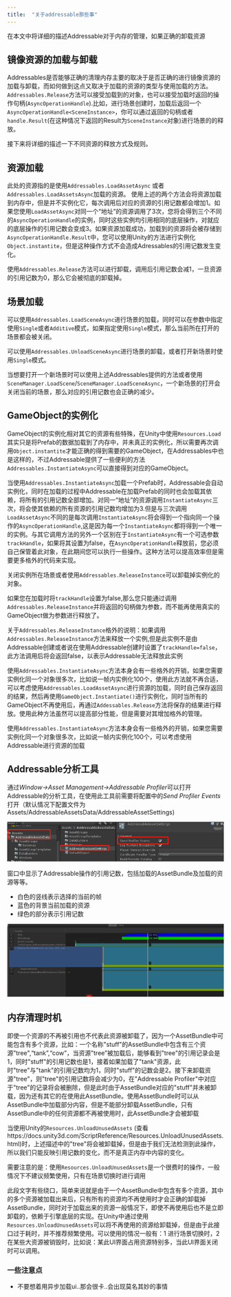```yaml
---
title:  "关于addressable那些事"
---
```


在本文中将详细的描述Addressable对于内存的管理，如果正确的卸载资源

## 镜像资源的加载与卸载

Addressables是否能够正确的清理内存主要的取决于是否正确的进行镜像资源的加载与卸载，而如何做到这点又取决于加载的资源的类型与使用加载的方法。`Addressables.Release`方法可以接受加载到的对象，也可以接受加载时返回的操作句柄(`AsyncOperationHandle`).比如，进行场景创建时，加载后返回一个`AsyncOperationHandle<SceneInstance>`，你可以通过返回的句柄或者`handle.Result`(在这种情况下返回的Result为`SceneInstance`对象)进行场景的的释放。

接下来将详细的描述一下不同资源的释放方式及规则。

## 资源加载

此处的资源指的是使用`Addressables.LoadAssetAsync` 或者 `Addressables.LoadAssetsAsync`加载的资源。
使用上述的两个方法会将资源加载到内存中，但是并不实例化它，每次调用后对应的资源的引用记数都会增加1。如果您使用`LoadAssetAsync`对同一个“地址”的资源调用了3次，您将会得到三个不同的`AsyncOperationHandle`的实例，同时这些实例均引用相同的底层操作，对就应的底层操作的引用记数会变成3。如果资源加载成功，加载到的资源将会被存储到`AsyncOperationHandle.Result`中，您可以使用Unity的方法进行实例化`Object.instantite`，但是这种操作方式不会造成Adressables的引用记数发生变化。

使用`Addressables.Release`方法可以进行卸载，调用后引用记数会减1，一旦资源的引用记数为0，那么它会被彻底的卸载掉。

## 场景加载

可以使用`Addressables.LoadSceneAsync`进行场景的加载，同时可以在参数中指定使用`Single`或者`Additive`模式，如果指定使用`Single`模式，那么当前所在打开的场景都会被关闭。

可以使用`Addressables.UnloadSceneAsync`进行场景的卸载，或者打开新场景时使用`Single`模式。

当想要打开一个新场景时可以使用上述Addressables提供的方法或者使用 `SceneManager.LoadScene`/`SceneManager.LoadSceneAsync`，一个新场景的打开会关闭当前的场景，那么对应的引用记数也会正确的减少。

## GameObject的实例化

GameObject的实例化相对其它的资源有些特殊，在Unity中使用`Resources.Load`其实只是将Prefab的数据加载到了内存中，并未真正的实例化，所以需要再次调用`Object.instantite`才能正确的得到需要的GameObject，在Addressables中也是这样的，不过Addressable提供了一些便利的方法`Addressables.InstantiateAsync`可以直接得到对应的GameObject。

当使用`Addressables.InstantiateAsync`加载一个Prefab时，Addressable会自动实例化，同时在加载的过程中Addressable在加载Prefab的同时也会加载其依赖，将所有的引用记数全部增加。对同一“地址”的资源调用`InstantiateAsync`三次，将会使其依赖的所有资源的引用记数均增加为3.但是与三次调用`LoadAssetAsync`不同的是每次调用`InstantiateAsync`将会得到一个指向同一个操作的`AsyncOperationHandle`,这是因为每一个`InstantiateAsync`都将得到一个唯一的实例。与其它调用方法的另外一个区别在于`InstantiateAsync`有一个可选参数`trackHandle`，如果将其设置为false，在`AsyncOperationHandle`释放前，您必须自己保管着此对象，在此期间您可以执行一些操作。这种方法可以提高效率但是需要更多格外的代码来实现。

关闭实例所在场景或者使用`Addressables.ReleaseInstance`可以卸载掉实例化的对象。

如果您在加载时将`trackHandle`设置为false,那么您只能通过调用`Addressables.ReleaseInstance`并将返回的句柄做为参数，而不能再使用真实的GameObject做为参数进行释放了。

关于`Addressables.ReleaseInstance`格外的说明：如果调用`Addressables.ReleaseInstance`方法来释放一个实例,但是此实例不是由Addressable创建或者说在使用Addressable创建时设置了`trackHandle=false`，此方法调用后将会返回false，以表示Addressable无法释放此实例

使用`Addressables.InstantiateAsync`方法本身会有一些格外的开销，如果您需要实例化同一个对象很多次，比如说一帧内实例化100个，使用此方法就不再合适，可以考虑使用`Addressables.LoadAssetAsync`进行资源的加载，同时自己保存返回的结果，然后再使用`GameObject.Instantiate()`进行实例化，同时当所有的GameObject不再使用后，再通过`Addessables.Release`方法将保存的结果进行释放。使用此种方法虽然可以提高部分性能，但是需要对其增加格外的管理。

使用`Addressables.InstantiateAsync`方法本身会有一些格外的开销，如果您需要实例化同一个对象很多次，比如说一帧内实例化100个，可以考虑使用Addressable进行资源的加载

## Addressable分析工具

通过*Window->Asset Management->Addressable Profiler*可以打开Addressable的分析工具，在使用此工具前需要将配置中的*Send Profiler Events*打开（默认情况下配置文件为Assets/AddressableAssetsData/AddressableAssetSettings)

![Send Profiler Events](../../assets/images/2019-09-01-addressable/sendprofilerevent.png)

窗口中显示了Addressable操作的引用记数，包括加载的AssetBundle及加载的资源等等。

- 白色的竖线表示选择的当前的帧
- 蓝色的背景当前加载的资源
- 绿色的部分表示引用记数

![Profiler](../../assets/images/2019-09-01-addressable/profiler.png)

## 内存清理时机

即使一个资源的不再被引用也不代表此资源被卸载了，因为一个AssetBundle中可能包含有多个资源，比如：一个名称"stuff"的AssetBundle中包含有三个资源"tree",“tank”,“cow”，当资源"tree”被加载后，能够看到"tree"的引用记录会是1，同时"stuff"的引用记数也是1，接着如果加载了"tank"资源，此时"tree"与"tank"的引用记数均为1，同时"stuff"的记数会是2。接下来卸载资源"tree"，则"tree"的引用记数将会减少为0，在"Addressable Profiler"中对应于"tree"的记录将会被删除，但是此时由于AssetBundle对应的"stuff"并未被卸载，因为还有其它的在使用此AssetBundle。使用AssetBundle时可以从AssetBundle中加载部分内容，但是不能部分卸载AssetBundle，只有AssetBundle中的任何资源都不再被使用时，此AssetBundle才会被卸载

当使用Unity的`Resources.UnloadUnusedAssets` (查看https://docs.unity3d.com/ScriptReference/Resources.UnloadUnusedAssets.html)时，上述描述中的"tree"将会被卸载掉，但是由于我们无法检测到此操作，所以我们只能反映引用记数的变化，而不是真正内存中内容的变化。

需要注意的是：使用`Resources.UnloadUnusedAssets`是一个很费时的操作，一般情况下不建议频繁使用，只有在场景切换时进行调用

此段文字有些绕口，简单来说就是由于一个AssetBundle中包含有多个资源，其中的多个资源被加载出来后，只有所有的资源均不再使用时才会正确的卸载掉AssetBundle，同时对于加载出来的资源一般情况下，即使不再使用后也不是立即卸载的，依赖于引擎底层的实现。在Unity中通过使用`Resources.UnloadUnusedAssets`可以将不再使用的资源给卸载掉，但是由于此接口过于耗时，并不推荐频繁使用。可以使用的情况一般有：1 进行场景切换时，2 在某些大资源被销毁时，比如说：某此UI界面占用资源特别多，当此UI界面关闭时可以调用。







### 一些注意点

- 不要想着用异步加载ui..那会很卡..会出现莫名其妙的事情

  
